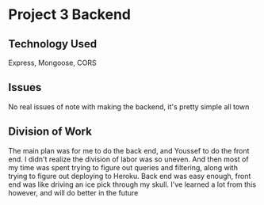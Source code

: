 # Project 3 Backend

## Technology Used

Express, Mongoose, CORS

## Issues

No real issues of note with making the backend, it's pretty simple all town

## Division of Work

The main plan was for me to do the back end, and Youssef to do the front end. I didn't realize the division of labor was so uneven. And then most of my time was spent trying to figure out queries and filtering, along with trying to figure out deploying to Heroku. Back end was easy enough, front end was like driving an ice pick through my skull. I've learned a lot from this however, and will do better in the future
